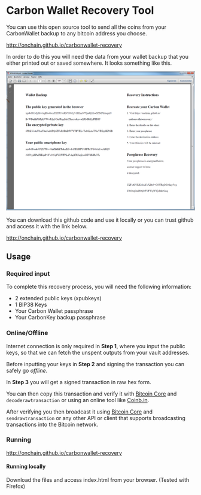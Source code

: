 Carbon Wallet Recovery Tool
============================

You can use this open source tool to send all the coins from your CarbonWallet backup to any bitcoin address you choose.

http://onchain.github.io/carbonwallet-recovery

In order to do this you will need the data from your wallet backup that you either printed out or saved somewhere. It looks  something like this.

![Wallet Backup](https://raw.githubusercontent.com/onchain/carbonwallet-recovery/gh-pages/wallet-backup.png)

You can download this github code and use it locally or you can trust github and access it with the link below.

http://onchain.github.io/carbonwallet-recovery

## Usage

### Required input

To complete this recovery process, you will need the following information:

* 2 extended public keys (xpubkeys)
* 1 BIP38 Keys
* Your Carbon Wallet passphrase
* Your CarbonKey backup passphrase

### Online/Offline

Internet connection is only required in **Step 1**, where you input the public keys, so that we can fetch the unspent outputs from your vault addresses.

Before inputting your keys in **Step 2** and signing the transaction you can safely go _offline_.

In **Step 3** you will get a signed transaction in raw hex form.

You can then copy this transaction and verify it with [Bitcoin Core](https://bitcoin.org/en/download) and `decoderawtransaction` or using an online tool like [Coinb.in](http://coinb.in/multisig/#verify).

After verifying you then broadcast it using [Bitcoin Core](https://bitcoin.org/en/download) and `sendrawtransaction` or any other API or client that supports broadcasting transactions into the Bitcoin network.

### Running

http://onchain.github.io/carbonwallet-recovery

#### Running locally

Download the files and access index.html from your browser. (Tested with Firefox)


